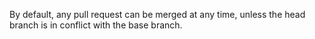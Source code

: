 By default, any pull request can be merged at any time, unless the head branch is in conflict with the base branch. 
